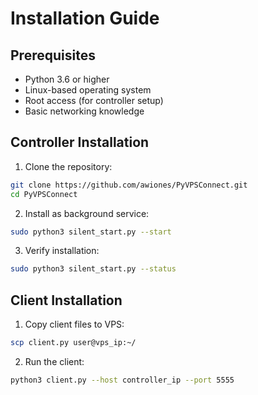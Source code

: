 # Installation Guide

## Prerequisites

- Python 3.6 or higher
- Linux-based operating system
- Root access (for controller setup)
- Basic networking knowledge

## Controller Installation

1. Clone the repository:

```bash
git clone https://github.com/awiones/PyVPSConnect.git
cd PyVPSConnect
```

2. Install as background service:

```bash
sudo python3 silent_start.py --start
```

3. Verify installation:

```bash
sudo python3 silent_start.py --status
```

## Client Installation

1. Copy client files to VPS:

```bash
scp client.py user@vps_ip:~/
```

2. Run the client:

```bash
python3 client.py --host controller_ip --port 5555
```
